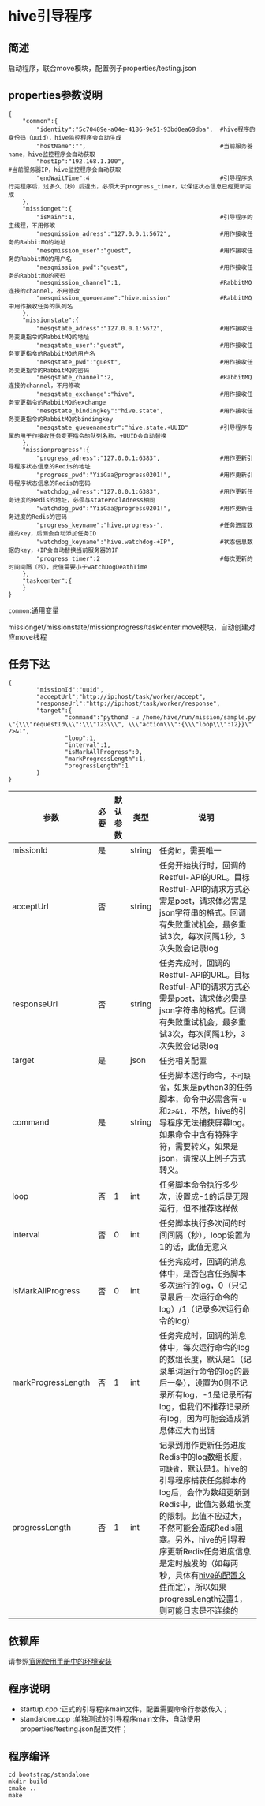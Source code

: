 # hive引导程序

## 简述

启动程序，联合move模块，配置例子properties/testing.json

## properties参数说明

```
{
    "common":{
        "identity":"5c70489e-a04e-4186-9e51-93bd0ea69dba",  #hive程序的身份码（uuid），hive监控程序会自动生成
        "hostName":"",                                      #当前服务器name，hive监控程序会自动获取
        "hostIp":"192.168.1.100",														#当前服务器IP，hive监控程序会自动获取
        "endWaitTime":4                                     #引导程序执行完程序后，过多久（秒）后退出，必须大于progress_timer，以保证状态信息已经更新完成
    },
    "missionget":{
        "isMain":1,                                         #引导程序的主线程，不用修改
        "mesqmission_adress":"127.0.0.1:5672",              #用作接收任务的RabbitMQ的地址
        "mesqmission_user":"guest",                         #用作接收任务的RabbitMQ的用户名
        "mesqmission_pwd":"guest",                          #用作接收任务的RabbitMQ的密码
        "mesqmission_channel":1,                            #RabbitMQ连接的channel，不用修改
        "mesqmission_queuename":"hive.mission"              #RabbitMQ中用作接收任务的队列名
    },
    "missionstate":{
        "mesqstate_adress":"127.0.0.1:5672",                #用作接收任务变更指令的RabbitMQ的地址
        "mesqstate_user":"guest",                           #用作接收任务变更指令的RabbitMQ的用户名
        "mesqstate_pwd":"guest",                            #用作接收任务变更指令的RabbitMQ的密码
        "mesqstate_channel":2,                              #RabbitMQ连接的channel，不用修改
        "mesqstate_exchange":"hive",                        #用作接收任务变更指令的RabbitMQ的exchange
        "mesqstate_bindingkey":"hive.state",                #用作接收任务变更指令的RabbitMQ的bindingkey
        "mesqstate_queuenamestr":"hive.state.+UUID"         #引导程序专属的用于作接收任务变更指令的队列名称，+UUID会自动替换
    },
    "missionprogress":{
        "progress_adress":"127.0.0.1:6383",                 #用作更新引导程序状态信息的Redis的地址
        "progress_pwd":"YiiGaa@progress0201!",              #用作更新引导程序状态信息的Redis的密码
        "watchdog_adress":"127.0.0.1:6383",                 #用作更新任务进度的Redis的地址，必须与statePoolAdress相同
        "watchdog_pwd":"YiiGaa@progress0201!",              #用作更新任务进度的Redis的密码
        "progress_keyname":"hive.progress-",                #任务进度数据的key，后面会自动添加任务ID
        "watchdog_keyname":"hive.watchdog-+IP",             #状态信息数据的key，+IP会自动替换当前服务器的IP
        "progress_timer":2                                  #每次更新的时间间隔（秒），此值需要小于watchDogDeathTime
    },
    "taskcenter":{
    }
}
```

`common`:通用变量

missionget/missionstate/missionprogress/taskcenter:move模块，自动创建对应move线程

## 任务下达

```
{
		"missionId":"uuid",
		"acceptUrl":"http://ip:host/task/worker/accept",
		"responseUrl":"http://ip:host/task/worker/response",
		"target":{
				"command":"python3 -u /home/hive/run/mission/sample.py \"{\\\"requestId\\\":\\\"123\\\", \\\"action\\\":{\\\"loop\\\":12}}\" 2>&1",
				"loop":1,
				"interval":1,
				"isMarkAllProgress":0,
				"markProgressLength":1,
				"progressLength":1
		}
}
```

| 参数               | 必要 | 默认参数 | 类型   | 说明                                                         |
| ------------------ | ---- | -------- | ------ | ------------------------------------------------------------ |
| missionId          | 是   |          | string | 任务id，需要唯一                                             |
| acceptUrl          | 否   |          | string | 任务开始执行时，回调的Restful-API的URL。目标Restful-API的请求方式必需是post，请求体必需是json字符串的格式。回调有失败重试机会，最多重试3次，每次间隔1秒，3次失败会记录log |
| responseUrl        | 否   |          | string | 任务完成时，回调的Restful-API的URL。目标Restful-API的请求方式必需是post，请求体必需是json字符串的格式。回调有失败重试机会，最多重试3次，每次间隔1秒，3次失败会记录log |
| target             | 是   |          | json   | 任务相关配置                                                 |
| command            | 是   |          | string | 任务脚本运行命令，`不可缺省`，如果是python3的任务脚本，命令中必需含有`-u`和`2>&1`，不然，hive的引导程序无法捕获屏幕log。如果命令中含有特殊字符，需要转义，如果是json，请按以上例子方式转义。 |
| loop               | 否   | 1        | int    | 任务脚本命令执行多少次，设置成-1的话是无限运行，但不推荐这样做 |
| interval           | 否   | 0        | int    | 任务脚本执行多次间的时间间隔（秒），loop设置为1的话，此值无意义 |
| isMarkAllProgress  | 否   | 0        | int    | 任务完成时，回调的消息体中，是否包含任务脚本多次运行的log，0（只记录最后一次运行命令的log）/1（记录多次运行命令的log） |
| markProgressLength | 否   | 1        | int    | 任务完成时，回调的消息体中，每次运行命令的log的数组长度，默认是1（记录单词运行命令的log的最后一条），设置为0则不记录所有log，-1是记录所有log，但我们不推荐记录所有log，因为可能会造成消息体过大而出错 |
| progressLength     | 否   | 1        | int    | 记录到用作更新任务进度Redis中的log数组长度，`可缺省`，默认是1。hive的引导程序捕获任务脚本的log后，会作为数组更新到Redis中，此值为数组长度的限制。此值不应过大，不然可能会造成Redis阻塞。另外，hive的引导程序更新Redis任务进度信息是定时触发的（如每两秒，具体有[hive的配置文件]()而定），所以如果progressLength设置1，则可能日志是不连续的 |

## 依赖库

请参照[官网使用手册中的环境安装](https://stoprefactoring.com/#content@content#framework/hive/)

## 程序说明

- startup.cpp :正式的引导程序main文件，配置需要命令行参数传入；
- standalone.cpp :单独测试的引导程序main文件，自动使用properties/testing.json配置文件；

## 程序编译

```
cd bootstrap/standalone
mkdir build
cmake ..
make
```


